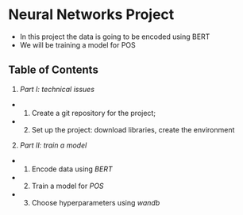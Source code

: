 # Neural Networks Project


* In this project the data is going to be encoded using BERT
* We will be training a model for POS
 
## Table of Contents
1. *Part I: technical issues*
- 1. Create a git repository for the project;
- 2. Set up the project: download libraries, create the environment
2. *Part II: train a model*
- 1. Encode data using *BERT*
- 2. Train a model for *POS*
- 3. Choose hyperparameters using *wandb*
